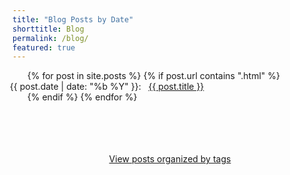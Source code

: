 ```yaml
---
title: "Blog Posts by Date"
shorttitle: Blog
permalink: /blog/
featured: true
---
```


<ul>
{% for post in site.posts %}
    {% if post.url contains ".html" %}
    <li style="list-style-type: none; margin-left:-2em">
        <span class="date">{{ post.date | date: "%b %Y"  }}: &nbsp; </span>
        <a href="{{ post.url }}">{{ post.title }}</a>
    </li>
    {% endif %}
{% endfor %}
</ul>

<br>
<br>
<br>
<br>



<div style="text-align: center">
<a href="/tag/" title="View Posts by Tag">View posts organized by tags</a>
</div>
